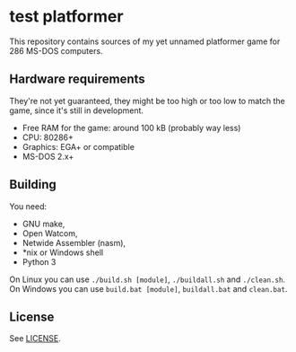 # test platformer
This repository contains sources of my yet unnamed platformer game for 286
MS-DOS computers.

## Hardware requirements
They're not yet guaranteed, they might be too high or too low to match the game,
since it's still in development.
 * Free RAM for the game: around 100 kB (probably way less)
 * CPU: 80286+
 * Graphics: EGA+ or compatible
 * MS-DOS 2.x+
 
## Building
You need:
 * GNU make,
 * Open Watcom,
 * Netwide Assembler (nasm),
 * *nix or Windows shell
 * Python 3

On Linux you can use `./build.sh [module]`, `./buildall.sh` and `./clean.sh`.
On Windows you can use `build.bat [module]`, `buildall.bat` and `clean.bat`.

## License
See [LICENSE](LICENSE).
